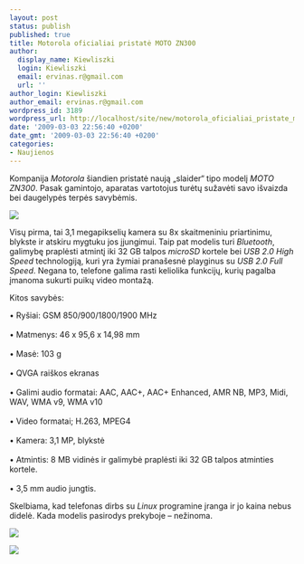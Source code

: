 ```yaml
---
layout: post
status: publish
published: true
title: Motorola oficialiai pristatė MOTO ZN300
author:
  display_name: Kiewliszki
  login: Kiewliszki
  email: ervinas.r@gmail.com
  url: ''
author_login: Kiewliszki
author_email: ervinas.r@gmail.com
wordpress_id: 3189
wordpress_url: http://localhost/site/new/motorola_oficialiai_pristate_moto_zn300/
date: '2009-03-03 22:56:40 +0200'
date_gmt: '2009-03-03 22:56:40 +0200'
categories:
- Naujienos
---
```

<p>Kompanija <i>Motorola</i> šiandien pristatė naują „slaider“ tipo modelį <i>MOTO ZN300</i>. Pasak gamintojo, aparatas vartotojus turėtų sužavėti savo išvaizda bei daugelypės terpės savybėmis.</p>
<p><img src="http://svarke.technews.lt/zn1" /></p>
<p>Visų pirma, tai 3,1 megapikselių kamera su 8x skaitmeniniu priartinimu, blykste ir atskiru mygtuku jos įjungimui. Taip pat modelis turi <i>Bluetooth</i>, galimybę praplėsti atmintį iki 32 GB talpos <i>microSD</i> kortele bei <i>USB 2.0 High Speed</i> technologiją, kuri yra žymiai pranašesnė playginus su <i>USB 2.0 Full Speed</i>. Negana to, telefone galima rasti keliolika funkcijų, kurių pagalba įmanoma sukurti puikų video montažą.</p>
<p>Kitos savybės:</p>
<p>• Ryšiai: GSM 850/900/1800/1900 &#1052;Hz<br />
<br />• Matmenys: 46 x 95,6 x 14,98 mm<br />
<br />• Masė: 103 g<br />
<br />• QVGA raiškos ekranas<br />
<br />• Galimi audio formatai: AAC, AAC+, AAC+ Enhanced, AMR NB, MP3, Midi, WAV, WMA v9, WMA v10<br />
<br />• Video formatai; H.263, MPEG4<br />
<br />• Kamera: 3,1 MP, blykstė<br />
<br />• Atmintis: 8 MB vidinės ir galimybė praplėsti iki 32 GB talpos atminties kortele.<br />
<br />• 3,5 mm audio jungtis.</p>
<p>Skelbiama, kad telefonas dirbs su <i>Linux</i> programine įranga ir jo kaina nebus didelė. Kada modelis pasirodys prekyboje – nežinoma.</p>
<p><img src="http://svarke.technews.lt/zn2" /></p>
<p><img src="http://svarke.technews.lt/zn3" /></p>
